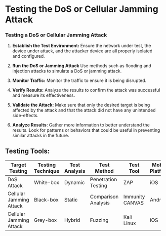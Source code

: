 # Testing the DoS or Cellular Jamming Attack 

### Testing a DoS or Cellular Jamming Attack

1. **Establish the Test Environment:** Ensure the network under test, the device under attack, and the attacker device are all properly isolated and configured. 

2. **Run the DoS or Jamming Attack** Use methods such as flooding and injection attacks to simulate a DoS or jamming attack.

3. **Monitor Traffic:** Monitor the traffic to ensure it is being disrupted.

4. **Verify Results:** Analyze the results to confirm the attack was successful and measure its effectiveness.

5. **Validate the Attack:** Make sure that only the desired target is being affected by the attack and that the attack did not have any unintended side-effects.

6. **Analyze Results:** Gather more information to better understand the results. Look for patterns or behaviors that could be useful in preventing similar attacks in the future.

## Testing Tools: 

Target Testing | Testing Technique | Test Analysis | Test Method | Test Tool | Mobile Platform
----------- | ------------ | ------------- | ---------- | -------- | ----------------- 
DoS Attack | White-box | Dynamic | Penetration Testing | ZAP | iOS
Cellular Jamming Attack | Black-box | Static | Comparison Analysis | Immunity CANVAS | Android 
Cellular Jamming Attack | Grey-box | Hybrid | Fuzzing | Kali Linux | iOS